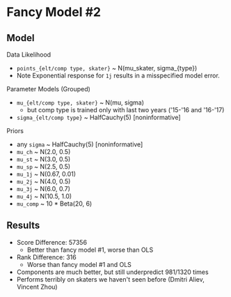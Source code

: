 Fancy Model #2
==============

## Model

Data Likelihood
* `points_{elt/comp type, skater}` ~ N(mu_skater, sigma_{type})
* Note Exponential response for `1j` results in a misspecified model error.

Parameter Models (Grouped)
* `mu_{elt/comp type, skater}` ~ N(mu, sigma)
    * but comp type is trained only with last two years ('15-'16 and '16-'17)
* `sigma_{elt/comp type}` ~ HalfCauchy(5)   [noninformative]

Priors
* any `sigma` ~ HalfCauchy(5)   [noninformative]
* `mu_ch` ~ N(2.0, 0.5)
* `mu_st` ~ N(3.0, 0.5)
* `mu_sp` ~ N(2.5, 0.5)
* `mu_1j` ~ N(0.67, 0.01)
* `mu_2j` ~ N(4.0, 0.5)
* `mu_3j` ~ N(6.0, 0.7)
* `mu_4j` ~ N(10.5, 1.0)
* `mu_comp` ~ 10 * Beta(20, 6)


## Results
* Score Difference: 57356
    * Better than fancy model #1, worse than OLS
* Rank Difference: 316
    * Worse than fancy model #1 and OLS
* Components are much better, but still underpredict 981/1320 times
* Performs terribly on skaters we haven't seen before (Dmitri Aliev, Vincent Zhou)